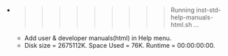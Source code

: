 * >>>>>>>>> Running inst-std-help-manuals-html.sh ...
  * Add user & developer manuals(html) in Help menu.
  * Disk size = 2675112K. Space Used = 76K. Runtime = 00:00:00:00.
